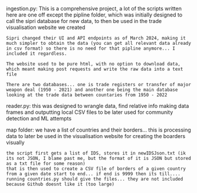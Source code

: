 
ingestion.py:
    This is a comprehensive project, a lot of the scripts written here are one off except the pipline folder, which was initially designed to call the sipri database for new data, to then be used in the trade visualisation website we created

    Sipri changed their UI and API endpoints as of March 2024, making it much simpler to obtain the data (you can get all relevant data already in csv format) so there is no need for that pipline anymore... I included it regardless.

    The website used to be pure html, with no option to download data, which meant making post requests and write the raw data into a text file

    There are two databases... one is trade registers or transfer of major weapon deal (1950 - 2021) and another one being the main database looking at the trade data between countaries from 1950 - 2022

reader.py:
    this was designed to wrangle data, find relative info making data frames and outputting local CSV files to be later used for community detection and ML attempts


map folder:
    we have a list of countries and their borders... this is processing data to later be used in the visualisation website for creating the boarders visually

    the script first gets a list of IDS, stores it in newIDSJson.txt (ik its not JSON, I blame past me, but the format of it is JSON but stored as a txt file for some reason)
    that is then used to create a CSV file of borders of a given country from a given date start to end... if end is 9999 then its till.... running countries.py should give the files... they are not included because Github doesnt like it (too large)